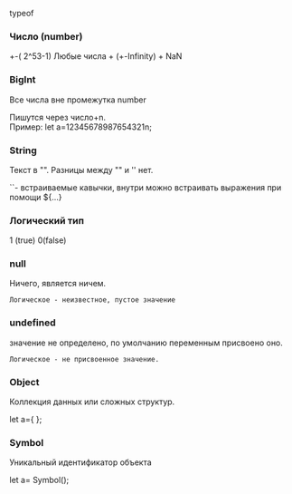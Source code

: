 typeof

### Число (number)

+-( 2^53-1)
Любые числа +  (+-Infinity) + NaN 

### BigInt

Все числа вне промежутка number

Пишутся через число+n.  
	Пример:  let a=12345678987654321n;

### String

Текст в "".  Разницы между "" и '' нет.

``- встраиваемые кавычки, внутри можно встраивать выражения при помощи ${...} 


### Логический тип

1 (true) 0(false)

### null

Ничего, является ничем. 

	Логическое - неизвестное, пустое значение


### undefined

значение не определено, по умолчанию переменным присвоено оно. 

	Логическое - не присвоенное значение.


### Object

Коллекция данных или сложных структур. 

let a={ };

### Symbol

Уникальный идентификатор объекта

let a= Symbol();
